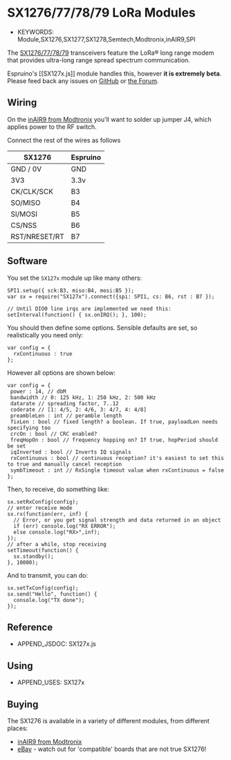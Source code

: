 <!--- Copyright (c) 2016 Gordon Williams, Pur3 Ltd. See the file LICENSE for copying permission. -->
SX1276/77/78/79 LoRa Modules
============================

* KEYWORDS: Module,SX1276,SX1277,SX1278,Semtech,Modtronix,inAIR9,SPI

The [SX1276/77/78/79](http://www.semtech.com/wireless-rf/rf-transceivers/sx1276/) transceivers feature the LoRa® long range modem that provides ultra-long range spread spectrum communication.

Espruino's [[SX127x.js]] module handles this, however **it is extremely beta**. Please feed back any issues on [GitHub](https://github.com/espruino/EspruinoDocs/issues/new?title=devices/SX127x.md) or [the Forum](http://forum.espruino.com).

Wiring
------

On the [inAIR9 from Modtronix](http://modtronix.com/inair9.html) you'll want to solder up jumper J4, which applies power to the RF switch.

Connect the rest of the wires as follows

| SX1276 | Espruino |
|--------|----------|
| GND / 0V | GND    |
| 3V3    | 3.3v     |
| CK/CLK/SCK | B3   |
| SO/MISO | B4      | 
| SI/MOSI | B5      | 
| CS/NSS  | B6      |
| RST/NRESET/RT | B7   |

Software
--------

You set the `SX127x` module up like many others:

```
SPI1.setup({ sck:B3, miso:B4, mosi:B5 });
var sx = require("SX127x").connect({spi: SPI1, cs: B6, rst : B7 });

// Until DIO0 line irqs are implemented we need this:
setInterval(function() { sx.onIRQ(); }, 100); 
```

You should then define some options. Sensible defaults are set, so realistically you need only:

```
var config = {
  rxContinuous : true
};
```

However all options are shown below:

```
var config = {
 power : 14, // dbM
 bandwidth // 0: 125 kHz, 1: 250 kHz, 2: 500 kHz
 datarate // spreading factor, 7..12  
 coderate // [1: 4/5, 2: 4/6, 3: 4/7, 4: 4/8]
 preambleLen : int // peramble length
 fixLen : bool // fixed length? a boolean. If true, payloadLen needs specifying too
 crcOn : bool // CRC enabled?
 freqHopOn : bool // frequency hopping on? If true, hopPeriod should be set
 iqInverted : bool // Inverts IQ signals
 rxContinuous : bool // continuous reception? it's easiest to set this to true and manually cancel reception
 symbTimeout : int // RxSingle timeout value when rxContinuous = false
};
```

Then, to receive, do something like:

```
sx.setRxConfig(config);
// enter receive mode
sx.rx(function(err, inf) {
  // Error, or you get signal strength and data returned in an object
  if (err) console.log("RX ERROR");
  else console.log("RX>",inf);
});
// after a while, stop receiving
setTimeout(function() {
  sx.standby();
}, 10000);
```

And to transmit, you can do:

```
sx.setTxConfig(config);
sx.send("Hello", function() {
  console.log("TX done");
});
```

Reference
---------
 
* APPEND_JSDOC: SX127x.js

Using 
-----

* APPEND_USES: SX127x

Buying
-----

The SX1276 is available in a variety of different modules, from different places: 

* [inAIR9 from Modtronix](http://modtronix.com/inair9.html)
* [eBay](http://www.ebay.com/sch/i.html?_nkw=SX1276) - watch out for 'compatible' boards that are not true SX1276!
